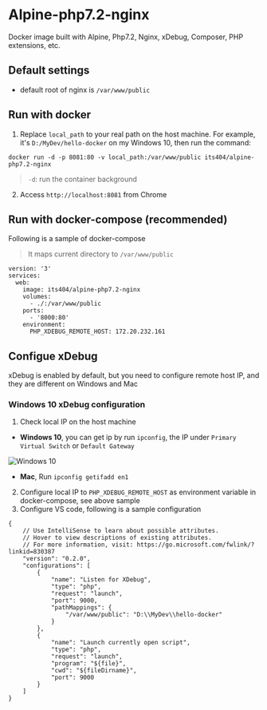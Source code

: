 # Alpine-php7.2-nginx

Docker image built with Alpine, Php7.2, Nginx, xDebug, Composer, PHP extensions, etc.

## Default settings
- default root of nginx is `/var/www/public`

## Run with docker
1. Replace `local_path` to your real path on the host machine. For example, it's `D:/MyDev/hello-docker` on my Windows 10,
then run the command:

```docker run -d -p 8081:80 -v local_path:/var/www/public its404/alpine-php7.2-nginx```

> `-d`: run the container background

2. Access `http://localhost:8081` from Chrome

## Run with docker-compose (recommended)
Following is a sample of docker-compose

> It maps current directory to `/var/www/public`

```
version: '3'
services:
  web:
    image: its404/alpine-php7.2-nginx
    volumes:
      - ./:/var/www/public
    ports:
      - '8000:80'
    environment:
      PHP_XDEBUG_REMOTE_HOST: 172.20.232.161
```

## Configue xDebug
xDebug is enabled by default, but you need to configure remote host IP, and they are different on Windows and Mac

### Windows 10 xDebug configuration
1. Check local IP on the host machine
  - __Windows 10__, you can get ip by run `ipconfig`, the IP under `Primary Virtual Switch` or `Default Gateway`
  
  ![Windows 10](https://github.com/its404/alpine-php7.2-nginx/blob/master/images/Hyper-V.png "Windows 10 Hyper-V")
  
  - __Mac__, 
    Run `ipconfig getifadd en1`
2. Configure local IP to `PHP_XDEBUG_REMOTE_HOST` as environment variable in docker-compose, see above sample
3. Configure VS code, following is a sample configuration

```
{
    // Use IntelliSense to learn about possible attributes.
    // Hover to view descriptions of existing attributes.
    // For more information, visit: https://go.microsoft.com/fwlink/?linkid=830387
    "version": "0.2.0",
    "configurations": [
        {
            "name": "Listen for XDebug",
            "type": "php",
            "request": "launch",
            "port": 9000,
            "pathMappings": {
                "/var/www/public": "D:\\MyDev\\hello-docker"
            }
        },
        {
            "name": "Launch currently open script",
            "type": "php",
            "request": "launch",
            "program": "${file}",
            "cwd": "${fileDirname}",
            "port": 9000
        }
    ]
}
```
